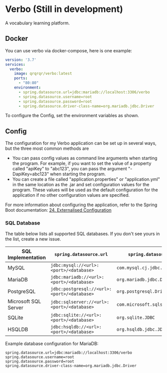 # Verbo (**Still in development**)

A vocabulary learning platform.

## Docker

You can use verbo via docker-compose, here is one example:

```yaml
version: '3.7'
services:
  verbo:
    image: qrqrqr/verbo:latest
    ports:
      - "80:80"
    environment:
      - spring.datasource.url=jdbc:mariadb://localhost:3306/verbo
      - spring.datasource.username=root
      - spring.datasource.password=root
      - spring.datasource.driver-class-name=org.mariadb.jdbc.Driver
```

To configure the Config, set the environment variables as shown.

## Config

The configuration for my Verbo application can be set up in several ways, but the three most common methods are

- You can pass config values as command line arguments when starting the program. For example, if you want to set the
  value of a property called "apiKey" to "abc123", you can pass the argument "-DapiKey=abc123" when starting the
  program.
- You can create a file called "application.properties" or "application.yml" in the same location as the .jar and set
  configuration values for the program. These values will be used as the default configuration for the application if no
  other configuration values are specified.

For more information about configuring the application, refer to the Spring Boot
documentation: [24. Externalised Configuration](https://docs.spring.io/spring-boot/docs/2.1.9.RELEASE/reference/html/boot-features-external-config.html)

### SQL Database

The table below lists all supported SQL databases. If you don't see yours in the list, create a new issue.

| SQL Implementation   | `spring.datasource.url`                     | `spring.datasource.driver-class-name`          |
|----------------------|---------------------------------------------|------------------------------------------------|
| MySQL                | `jdbc:mysql://<url>:<port>/<database>`      | `com.mysql.cj.jdbc.Driver`                     |
| MariaDB              | `jdbc:mariadb://<url>:<port>/<database>`    | `org.mariadb.jdbc.Driver`                      |
| PostgreSQL           | `jdbc:postgresql://<url>:<port>/<database>` | `org.postgresql.Driver`                        |
| Microsoft SQL Server | `jdbc:sqlserver://<url>:<port>/<database>`  | `com.microsoft.sqlserver.jdbc.SQLServerDriver` |
| SQLite               | `jdbc:sqlite://<url>:<port>/<database>`     | `org.sqlite.JDBC`                              |
| HSQLDB               | `jdbc:hsqldb://<url>:<port>/<database>`     | `org.hsqldb.jdbc.JDBCDriver`                   |

Example database configuration for MariaDB:

```properties
spring.datasource.url=jdbc:mariadb://localhost:3306/verbo
spring.datasource.username=root
spring.datasource.password=root
spring.datasource.driver-class-name=org.mariadb.jdbc.Driver
```
